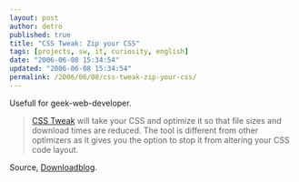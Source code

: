 ```yaml
---
layout: post
author: detro
published: true
title: "CSS Tweak: Zip your CSS"
tags: [projects, sw, it, curiosity, english]
date: "2006-06-08 15:34:54"
updated: "2006-06-08 15:34:54"
permalink: /2006/06/08/css-tweak-zip-your-css/
---
```


Usefull for geek-web-developer.

<blockquote><a href="http://www.cssdev.com/csstweak/">CSS Tweak</a> will take your CSS and optimize it so that file sizes and download times are reduced.
The tool is different from other optimizers as it gives you the option to stop it from altering your CSS code layout.</blockquote>

Source, <a href="http://www.downloadblog.it">Downloadblog</a>.


